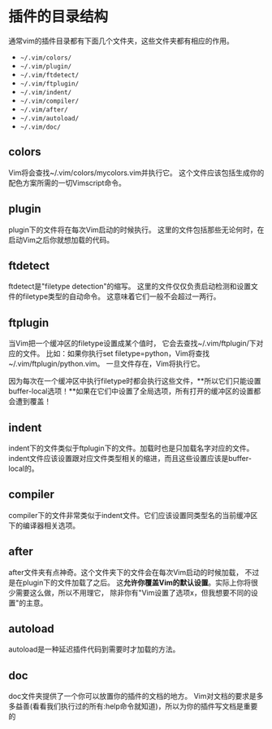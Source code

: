 插件的目录结构
=====================
通常vim的插件目录都有下面几个文件夹，这些文件夹都有相应的作用。
* `~/.vim/colors/`
* `~/.vim/plugin/`
* `~/.vim/ftdetect/`
* `~/.vim/ftplugin/`
* `~/.vim/indent/`
* `~/.vim/compiler/`
* `~/.vim/after/`
* `~/.vim/autoload/`
* `~/.vim/doc/`

colors
---------------------
Vim将会查找~/.vim/colors/mycolors.vim并执行它。 这个文件应该包括生成你的配色方案所需的一切Vimscript命令。

plugin
---------------------
plugin下的文件将在每次Vim启动的时候执行。 这里的文件包括那些无论何时，在启动Vim之后你就想加载的代码。

ftdetect
---------------------
ftdetect是"filetype detection"的缩写。 这里的文件仅仅负责启动检测和设置文件的filetype类型的自动命令。 这意味着它们一般不会超过一两行。

ftplugin
---------------------
当Vim把一个缓冲区的filetype设置成某个值时， 它会去查找~/.vim/ftplugin/下对应的文件。 比如：如果你执行set filetype=python，Vim将查找~/.vim/ftplugin/python.vim。 一旦文件存在，Vim将执行它。

因为每次在一个缓冲区中执行filetype时都会执行这些文件，**所以它们只能设置buffer-local选项！**如果在它们中设置了全局选项，所有打开的缓冲区的设置都会遭到覆盖！

indent
---------------------
indent下的文件类似于ftplugin下的文件。加载时也是只加载名字对应的文件。 indent文件应该设置跟对应文件类型相关的缩进，而且这些设置应该是buffer-local的。

compiler
---------------------
compiler下的文件非常类似于indent文件。它们应该设置同类型名的当前缓冲区下的编译器相关选项。

after
---------------------
after文件夹有点神奇。这个文件夹下的文件会在每次Vim启动的时候加载， 不过是在plugin下的文件加载了之后。 这**允许你覆盖Vim的默认设置**。实际上你将很少需要这么做，所以不用理它， 除非你有"Vim设置了选项x，但我想要不同的设置"的主意。

autoload
---------------------
autoload是一种延迟插件代码到需要时才加载的方法。

doc
---------------------
doc文件夹提供了一个你可以放置你的插件的文档的地方。 Vim对文档的要求是多多益善(看看我们执行过的所有:help命令就知道)，所以为你的插件写文档是重要的



